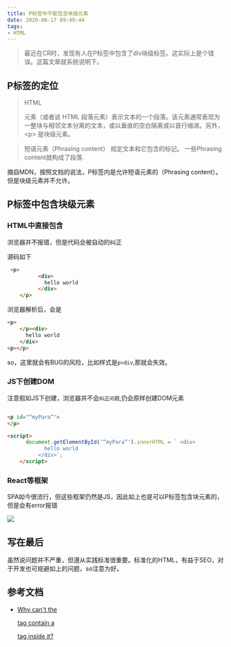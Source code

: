 ```yaml
---
title: P标签中不能包含块级元素
date: 2020-06-17 09:49:44
tags:
- HTML
---
```

> 最近在CR时，发现有人在P标签中包含了div块级标签。这实际上是个错误。这篇文章就系统说明下。

## P标签的定位

> HTML <p>元素（或者说 HTML 段落元素）表示文本的一个段落。该元素通常表现为一整块与相邻文本分离的文本，或以垂直的空白隔离或以首行缩进。另外，\<p\> 是块级元素。

> 短语元素（Phrasing content） 规定文本和它包含的标记。 一些Phrasing content就构成了段落.


摘自MDN，按照文档的说法，P标签内是允许短语元素的（Phrasing content）。但是块级元素并不允许。


## P标签中包含块级元素

### HTML中直接包含

浏览器并不报错，但是代码会被自动的纠正

源码如下

```html
 <p>
          <div>
            hello world
          </div>
    </p>
```

浏览器解析后，会是

```html
<p>
    </p><div>
      hello world
    </div>
<p></p>
```

so，这里就会有BUG的风险，比如样式是`p>div`,那就会失效。

### JS下创建DOM

注意假如JS下创建，浏览器并不会`纠正问题`,仍会原样创建DOM元素

```html

<p id="“myPara”">
</p>

<script>
      document.getElementById('“myPara”').innerHTML = ` <div>
            hello world
          </div>`;
    </script>
```

### React等框架

SPA如今很流行，但这些框架仍然是JS，因此如上也是可以P标签包含块元素的，但是会有error报错


![](http://static.1991421.cn/2020/2020-06-17-101621.jpeg)

## 写在最后
虽然说问题并不严重，但遵从实践标准很重要。标准化的HTML，有益于SEO，对于开发也可规避如上的问题，so注意为好。


## 参考文档
- [Why can't the <p> tag contain a <div> tag inside it?](https://stackoverflow.com/questions/8397852/why-cant-the-p-tag-contain-a-div-tag-inside-it)


